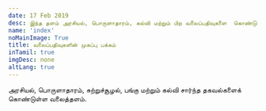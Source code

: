 ```yaml
---
date: 17 Feb 2019
desc: இந்த தளம் அரசியல், பொருளாதாரம், கல்வி மற்றும் பிற வலைப்பதிவுகளை  கொண்டுள்ளது
name: 'index'
noMainImage: True
title: வலைப்பதிவுகளின் முகப்பு பக்கம்
inTamil: true
imgDesc: none
altLang: true
---
```

<div>
    <adsbygoogle />
</div>
<Adsense
          data-ad-client="ca-pub-3042269102042405"
          data-ad-slot="1234567890"
/>

அரசியல், பொருளாதாரம், சுற்றுச்சூழல், பங்கு மற்றும் கல்வி சார்ந்த தகவல்களைக் கொண்டுள்ள வலைத்தளம்.